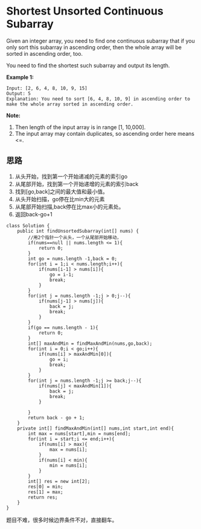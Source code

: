 # Shortest Unsorted Continuous Subarray

Given an integer array, you need to find one continuous subarray that if you only sort this subarray in ascending order, then the whole array will be sorted in ascending order, too.

You need to find the shortest such subarray and output its length.

**Example 1:**
```
Input: [2, 6, 4, 8, 10, 9, 15]
Output: 5
Explanation: You need to sort [6, 4, 8, 10, 9] in ascending order to make the whole array sorted in ascending order.
```

**Note:**
1. Then length of the input array is in range [1, 10,000].
2. The input array may contain duplicates, so ascending order here means <=.

## 思路
1. 从头开始，找到第一个开始递减的元素的索引go
2. 从尾部开始，找到第一个开始递增的元素的索引back
3. 找到[go,back]之间的最大值和最小值。
4. 从头开始扫描，go停在比min大的元素
5. 从尾部开始扫描,back停在比max小的元素处。
6. 返回back-go+1

```
class Solution {
    public int findUnsortedSubarray(int[] nums) {
        //用2个指针一个从头，一个从尾部开始移动，
        if(nums==null || nums.length <= 1){
            return 0;
        }
        int go = nums.length -1,back = 0;
        for(int i = 1;i < nums.length;i++){
            if(nums[i-1] > nums[i]){
                go = i-1;
                break;
            }
        }
        for(int j = nums.length -1;j > 0;j--){
            if(nums[j-1] > nums[j]){
                back = j;
                break;
            }
        }
        if(go == nums.length - 1){
            return 0;
        }
        int[] maxAndMin = findMaxAndMin(nums,go,back);
        for(int i = 0;i < go;i++){
            if(nums[i] > maxAndMin[0]){
                go = i;
                break;
            }
        }
        for(int j = nums.length -1;j >= back;j--){
            if(nums[j] < maxAndMin[1]){
                back = j;
                break;
            }
            
        }
        return back - go + 1;
    }
    private int[] findMaxAndMin(int[] nums,int start,int end){
        int max = nums[start],min = nums[end];
        for(int i = start;i <= end;i++){
            if(nums[i] > max){
                max = nums[i];
            }
            if(nums[i] < min){
                min = nums[i];
            }
        }
        int[] res = new int[2];
        res[0] = min;
        res[1] = max;
        return res;
    }
}
```
题目不难，很多时候边界条件不对，直接翻车。
